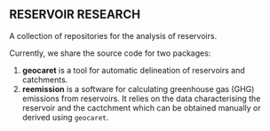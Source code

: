 ## RESERVOIR RESEARCH

A collection of repositories for the analysis of reservoirs.

Currently, we share the source code for two packages:
1. **geocaret** is a tool for automatic delineation of reservoirs and catchments.
2. **reemission** is a software for calculating greenhouse gas (GHG) emissions from reservoirs. It relies on the data characterising the reservoir and the cactchment which can be obtained manually or derived using `geocaret`.
